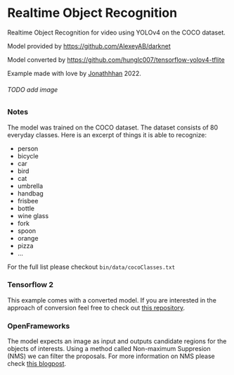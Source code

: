 # Realtime Object Recognition 
Realtime Object Recognition for video using YOLOv4 on the COCO dataset.

Model provided by https://github.com/AlexeyAB/darknet

Model converted by https://github.com/hunglc007/tensorflow-yolov4-tflite

Example made with love by [Jonathhhan](https://github.com/Jonathhhan) 2022.

###### TODO add image


### Notes
The model was trained on the COCO dataset. The dataset consists of 80 everyday classes. Here is an excerpt of things it is able to recognize:
- person
- bicycle
- car
- bird
- cat
- umbrella
- handbag
- frisbee
- bottle
- wine glass
- fork
- spoon
- orange
- pizza
- ...

For the full list please checkout `bin/data/cocoClasses.txt`


### Tensorflow 2
This example comes with a converted model. If you are interested in the approach of conversion feel free to check out [this repository](https://github.com/hunglc007/tensorflow-yolov4-tflite).

### OpenFrameworks
The model expects an image as input and outputs candidate regions for the objects of interests. Using a method called Non-maximum Suppresion (NMS) we can filter the proposals. 
For more information on NMS please check [this blogpost](https://towardsdatascience.com/non-maximum-suppression-nms-93ce178e177c).